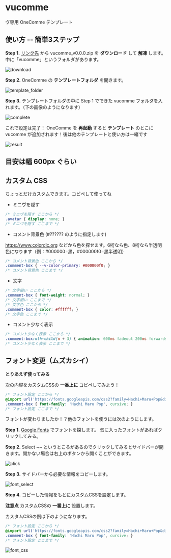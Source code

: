 # vucomme

ヴ専用 OneComme テンプレート

## 使い方 -- 簡単3ステップ

__Step 1.__ [リンク先](https://github.com/dep689/vucomme/releases) から vucomme_v0.0.0.zip を __ダウンロード__ して __解凍__ します。
中に「vucomme」というフォルダがあります。

![download](https://user-images.githubusercontent.com/117683899/236481839-8b73aa04-b04d-4bca-a4ef-b8e6c5f183c8.png)


__Step 2.__ OneComme の __テンプレートフォルダ__ を開きます。

![template_folder](https://user-images.githubusercontent.com/117683899/236480765-9cfa487f-8a9e-4e6f-b143-6845337d5719.png)

__Step 3.__ テンプレートフォルダの中に Step 1 でできた vucomme フォルダを入れます。（下の画像のようになります）

![complete](https://user-images.githubusercontent.com/117683899/236482935-b1542685-9b26-4f42-973a-29a6674f4231.png)


これで設定は完了！ OneComme を __再起動__ すると __テンプレート__ のとこに vucomme が追加されます！後は他のテンプレートと使い方は一緒です

![result](https://user-images.githubusercontent.com/117683899/236483434-5eda73ec-7817-404e-b3ea-8583438eb125.png)


## 目安は幅 600px ぐらい

## カスタム CSS

ちょっとだけカスタムできます。コピペして使ってね

- ミニヴを隠す

```css
/* ミニヴを隠す ここから */
.avatar { display: none; }
/* ミニヴを隠す ここまで */
```

- コメント背景色 (#?????? のように指定します)

https://www.colordic.org などから色を探せます。6桁なら色、8桁なら半透明色になります（例：#000000=黒，#000000f0=黒半透明）

```css
/* コメント背景色 ここから */
.comment-box { --v-color-primary: #000000f0; }
/* コメント背景色 ここまで */
```

- 文字

```css
/* 文字細い ここから */
.comment-box { font-weight: normal; }
/* 文字細い ここまで */
/* 文字色 ここから */
.comment-box { color: #ffffff; }
/* 文字色 ここまで */
```

- コメント少なく表示

```css
/* コメント少なく表示 ここから */
.comment-box:nth-child(n + 3) { animation: 600ms fadeout 200ms forwards ease-out; }
/* コメント少なく表示 ここまで */
```

## フォント変更（ムズカシイ）

__とりあえず使ってみる__

次の内容をカスタムCSSの __一番上に__ コピペしてみよう！

```css
/* フォント設定 ここから */
@import url('https://fonts.googleapis.com/css2?family=Hachi+Maru+Pop&display=swap');
.comment-box { font-family: 'Hachi Maru Pop', cursive; }
/* フォント設定 ここまで */
```

フォントが変わりましたか！？他のフォントを使うには次のようにします。

__Step 1.__ [Google Fonts](https://fonts.google.com/?subset=japanese&noto.script=Jpan) でフォントを探します。
気に入ったフォントがあればクリックしてみる。

__Step 2.__ Select ~~ というところがあるのでクリックしてみるとサイドバーが開きます。開かない場合は右上のボタンから開くことができます。

![click](https://user-images.githubusercontent.com/117683899/236665548-076d85ce-eefa-47d9-a5b6-6c576f814dac.png)


__Step 3.__  サイドバーから必要な情報をコピーします。

![font_select](https://user-images.githubusercontent.com/117683899/236666553-04a2717d-f4c8-40be-81ab-36dc4a000f2a.png)

__Step 4.__ コピーした情報をもとにカスタムCSSを設定します。

__注意点__ カスタムCSSの __一番上に__ 設置します。

カスタムCSSの例は下のようになります。

```css
/* フォント設定 ここから */
@import url('https://fonts.googleapis.com/css2?family=Hachi+Maru+Pop&display=swap');
.comment-box { font-family: 'Hachi Maru Pop', cursive; }
/* フォント設定 ここまで */
```
![font_css](https://user-images.githubusercontent.com/117683899/236667828-62e63e00-ba6e-4e21-b0ca-b0f1a998fcc8.png)

